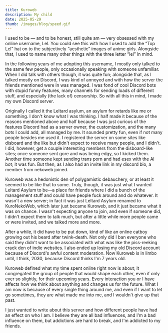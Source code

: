 ```yaml
---
title: Kuroweb
description: My child
date: 2025-05-29
thumb: /images/blog/speed.gif
---
```


I used to be — and to be honest, still quite am — very obsessed with my online username, Lel. You could see this with how I used to add the “Top Lel” hat on to the subjectively “aesthetic” images of anime girls. Alongside that, I used to name many other things with the three letter “lel” in mind.

In the following years of me adopting this username, I mostly only talked to the same few people, only occasionally speaking with someone unfamiliar. When I did talk with others though, it was quite fun; alongside that, as I talked mostly on Discord, I was kind of annoyed and with how the server the friends mentioned were in was managed. I was fond of cool Discord bots with stupid funny features, many channels for sending loads of different stuff, and especially (the lack of) censorship. So with all this in mind, I made my own Discord server.

Originally I called it the Leltard asylum, an asylum for retards like me or something. I don't know what I was thinking. I half made it because of the reasons mentioned above and half because I was just curious of the features Discord had as a server owner, the customization, and the many bots I could add, all managed by me. It sounded pretty fun, even if not many people besides me used it. I registered the server on some sites like disboard and the like but didn't expect to receive many people, and I didn't. I did, however, get a couple interesting members from the disboard-like sites; once someone sent gore and was being edgy, so I kicked them. Another time someone kept sending trans porn and had esex with the AI bot; it was fun. But then, as I also had an invite link in my discord bio, a member from nekoweb joined.

Kuroweb was a hedonistic den of polygamistic debauchery, or at least it seemed to be like that to some. Truly, though, it was just what I wanted Leltard Asylum to be—a place for friends where I did a bunch of the management stuff and could have people fuck around and do whatever. It wasn't a new server; in fact it was just Leltard Asylum renamed to KuroNekoWeb, which later just became Kuroweb, and it just became what it was on chance. I wasn't expecting anyone to join, and even if someone did, I didn't expect them to talk much, but after a little while more people came or were invited, and we talked more and more.

After a while, it did have to be put down, kind of like an online catboy growing out his beard after twink-death. Not only did I ban everyone who said they didn't want to be associated with what was like the piss-reeking crack den of indie websites. I also ended up losing my old Discord account because of Discord's awful content moderation.
Now Kuroweb is in limbo until, I think, 2030, because Discord thinks I'm 7 years old.

Kuroweb defined what my time spent online right now is about; it congregated the group of people that would shape each other, even if only ever so slightly, for their upcoming years. Every interaction you or I have affects how we think about anything and changes us for the future. What I am now is because of every single thing around me, and even if I want to let go sometimes, they are what made me into me, and I wouldn't give up that past.

I just wanted to write about this server and how different people have had an effect on who I am. I believe they are all bad influences, and I'm a bad influence on them, but addictions are hard to break, and I'm addicted to my friends.
